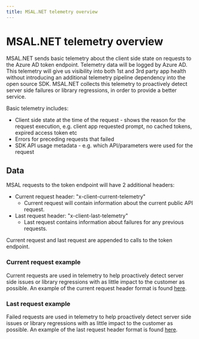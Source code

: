 ```yaml
---
title: MSAL.NET telemetry overview
---
```


# MSAL.NET telemetry overview

MSAL.NET sends basic telemetry about the client side state on requests to the Azure AD token endpoint. Telemetry data will be logged by Azure AD. This telemetry will give us visibility into both 1st and 3rd party app health without introducing an additional telemetry pipeline dependency into the open source SDK. MSAL.NET collects this telemetry to proactively detect server side failures or library regressions, in order to provide a better service.

Basic telemetry includes:

* Client side state at the time of the request - shows the reason for the request execution, e.g. client app requested prompt, no cached tokens, expired access token etc
* Errors for preceding requests that failed
* SDK API usage metadata - e.g. which API/parameters were used for the request

## Data

MSAL requests to the token endpoint will have 2 additional headers:

* Current request header: "x-client-current-telemetry"
    - Current request will contain information about the current public API request.
* Last request header: "x-client-last-telemetry"
    - Last request contains information about failures for any previous requests. 

Current request and last request are appended to calls to the token endpoint.  

### Current request example

Current requests are used in telemetry to help proactively detect server side issues or library regressions with as little impact to the customer as possible. An example of the current request header format is found [here](https://github.com/AzureAD/microsoft-authentication-library-for-dotnet/blob/3d9cb46d824820a580b7f826a71ecd5beb8131a8/src/client/Microsoft.Identity.Client/TelemetryCore/Http/HttpTelemetryManager.cs#L108).


### Last request example

Failed requests are used in telemetry to help proactively detect server side issues or library regressions with as little impact to the customer as possible. An example of the last request header format is found [here](https://github.com/AzureAD/microsoft-authentication-library-for-dotnet/blob/3d9cb46d824820a580b7f826a71ecd5beb8131a8/src/client/Microsoft.Identity.Client/TelemetryCore/Http/HttpTelemetryManager.cs#L51).